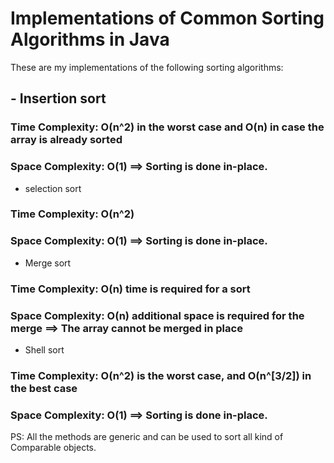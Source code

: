 # Implementations of Common Sorting Algorithms in Java

These are my implementations of the following sorting algorithms:

## - Insertion sort
### Time Complexity: O(n^2) in the worst case and O(n) in case the array is already sorted
### Space Complexity: O(1) ==> Sorting is done in-place.

- selection sort
### Time Complexity: O(n^2)
### Space Complexity: O(1) ==> Sorting is done in-place.

- Merge sort
### Time Complexity: O(n) time is required for a sort
### Space Complexity: O(n) additional space is required for the merge ==> The array cannot be merged in place

- Shell sort
### Time Complexity: O(n^2) is the worst case, and O(n^[3/2]) in the best case
### Space Complexity: O(1) ==> Sorting is done in-place.

PS: All the methods are generic and can be used to sort all kind of Comparable objects.
